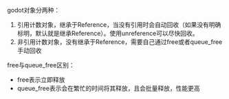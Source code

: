godot对象分两种：
1. 引用计数对象，继承于Reference，当没有引用时会自动回收（如果没有明确标明，默认就是继承Reference）。使用unreference可以尽快回收。
2. 非引用计数对象，没有继承于Reference，需要自己通过free或者queue_free手动回收

free与queue_free区别：
* free表示立即释放
* queue_free表示会在繁忙的时间将其释放，且会批量释放，性能更高
